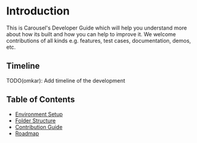 # Introduction
This is Carousel's Developer Guide which will help you understand more about how its built and how you can help to improve it. We welcome contributions of all kinds e.g.  features, test cases, documentation, demos, etc.

## Timeline
TODO(omkar): Add timeline of the development

## Table of Contents
- [Environment Setup](environment.md)
- [Folder Structure](folder-structure.md)
- [Contribution Guide](contribution.md)
- [Roadmap](roadmap.md)
